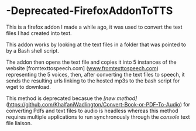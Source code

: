 # -Deprecated-FirefoxAddonToTTS
This is a firefox addon I made a while ago,  it was used to convert the text files I had created into text.

This addon works by looking at the text files in a folder that was pointed to by a Bash shell script. 

The addon then opens the text file and copies it into 5 instances of the website [fromtexttospeech.com] (www.fromtexttospeech.com) representing the 5 voices, then, after converting the text files to speech, it sends the resulting urls linking to the hosted mp3s to the bash script for wget to download. 

This method is deprecated becasue the *[new method]*(https://github.com/KhalfaniWadlington/Convert-Book-or-PDF-To-Audio) for converting Pdfs and text files to audio is headless whereas this method requires multiple applications to run synchronously through the *console* text file liaison.
